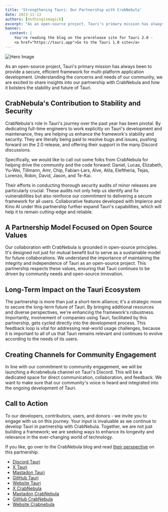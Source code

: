 ```yaml
---
title: 'Strengthening Tauri: Our Partnership with CrabNebula'
date: 2023-11-13
authors: [nothingismagick]
excerpt: "As an open-source project, Tauri's primary mission has always been to provide a secure, efficient framework for multi-platform application development. Understanding the concerns and needs of our community, we are excited to share insights into our partnership with CrabNebula and how it bolsters the stability and future of Tauri."
banner:
  content: |
    You're reading the blog on the prerelease site for Tauri 2.0 -
    <a href="https://tauri.app">Go to the Tauri 1.0 site</a>
---
```


![Hero Image](./partnership-crabnebula/header.png)

As an open-source project, Tauri's primary mission has always been to provide a secure, efficient framework for multi-platform application development. Understanding the concerns and needs of our community, we are excited to share insights into our partnership with CrabNebula and how it bolsters the stability and future of Tauri.

## CrabNebula's Contribution to Stability and Security

CrabNebula's role in Tauri's journey over the past year has been pivotal. By dedicating full-time engineers to work explicitly on Tauri's development and maintenance, they are helping us enhance the framework's stability and security. They are literally being paid to resolve bugs and issues, pushing forward on the 2.0 release, and offering their support in the many Discord discussions.

Specifically, we would like to call out some folks from CrabNebula for helping drive the community and the code forward: Daniel, Lucas, Elizabeth, Yu-Wei, Tillmann, Amr, Chip, Fabian-Lars, Alve, Atila, Eleftheria, Tejas, Lorenzo, Robin, David, Jason, and Te-Kai.

Their efforts in conducting thorough security audits of minor releases are particularly crucial. These audits not only help us identify and fix vulnerabilities but also reinforce our commitment to delivering a secure framework for all users. Collaborative features developed with Impierce and Kino AI under this partnership further expand Tauri's capabilities, which will help it to remain cutting-edge and reliable.

## A Partnership Model Focused on Open Source Values

Our collaboration with CrabNebula is grounded in open-source principles. It's designed not just for mutual benefit but to serve as a sustainable model for future collaborations. We understand the importance of maintaining the integrity and independence of Tauri as an open-source project. This partnership respects these values, ensuring that Tauri continues to be driven by community needs and open-source innovation.

## Long-Term Impact on the Tauri Ecosystem

The partnership is more than just a short-term alliance; it's a strategic move to secure the long-term future of Tauri. By bringing additional resources and diverse perspectives, we're enhancing the framework's robustness. Importantly, involvement of companies using Tauri, facilitated by this partnership, gets cycled directly into the development process. This feedback loop is vital for addressing real-world usage challenges, because it is important to all of us that Tauri remains relevant and continues to evolve according to the needs of its users.

## Creating Channels for Community Engagement

In line with our commitment to community engagement, we will be launching a #crabnebula channel on Tauri's Discord. This will be a dedicated space for direct communication, collaboration, and feedback. We want to make sure that our community's voice is heard and integrated into the ongoing development of Tauri.

## Call to Action

To our developers, contributors, users, and donors - we invite you to engage with us on this journey. Your input is invaluable as we continue to develop Tauri in partnership with CrabNebula. Together, we are not just building a framework; we are seeking ways to enhance its longevity and relevance in the ever-changing world of technology.

If you like, go over to the CrabNebula blog and read [their perspective](https://crabnebula.dev/blog/tauri-partnership) on this partnership.

- [Discord Tauri](https://discord.gg/tauri)
- [X Tauri](https://x.com/TauriApps)
- [Mastadon Tauri](https://fosstodon.org/@TauriApps)
- [GitHub Tauri](https://github.com/tauri-apps)
- [Website Tauri](https://tauri.app)
- [X CrabNebula](https://x.com/CrabNebulaDev)
- [Mastadon CrabNebula](https://fosstodon.org/@crabnebula)
- [GitHub CrabNebula](https://github.com/crabnebula-dev)
- [Website Crabnebula](https://crabnebula.dev)
